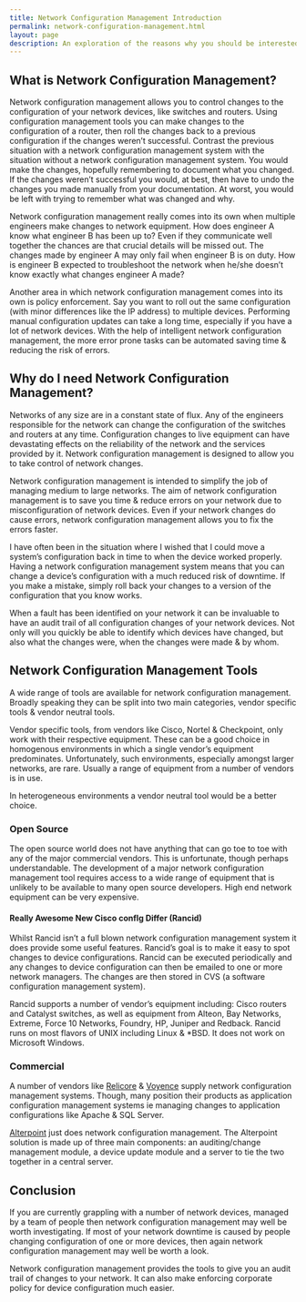 ```yaml
---
title: Network Configuration Management Introduction
permalink: network-configuration-management.html
layout: page
description: An exploration of the reasons why you should be interested in network configuration management. An outline is also presented of the available tools.
---
```

## What is Network Configuration Management?

Network configuration management allows you to control changes to the configuration of your network devices, like switches and routers. Using configuration management tools you can make changes to the configuration of a router, then roll the changes back to a previous configuration if the changes weren’t successful. Contrast the previous situation with a network configuration management system with the situation without a network configuration management system. You would make the changes, hopefully remembering to document what you changed. If the changes weren’t successful you would, at best, then have to undo the changes you made manually from your documentation. At worst, you would be left with trying to remember what was changed and why.

Network configuration management really comes into its own when multiple engineers make changes to network equipment. How does engineer A know what engineer B has been up to? Even if they communicate well together the chances are that crucial details will be missed out. The changes made by engineer A may only fail when engineer B is on duty. How is engineer B expected to troubleshoot the network when he/she doesn’t know exactly what changes engineer A made?

Another area in which network configuration management comes into its own is policy enforcement. Say you want to roll out the same configuration (with minor differences like the IP address) to multiple devices. Performing manual configuration updates can take a long time, especially if you have a lot of network devices. With the help of intelligent network configuration management, the more error prone tasks can be automated saving time &amp; reducing the risk of errors.

## Why do I need Network Configuration Management?

Networks of any size are in a constant state of flux. Any of the engineers responsible for the network can change the configuration of the switches and routers at any time. Configuration changes to live equipment can have devastating effects on the reliability of the network and the services provided by it. Network configuration management is designed to allow you to take control of network changes.

Network configuration management is intended to simplify the job of managing medium to large networks. The aim of network configuration management is to save you time &amp; reduce errors on your network due to misconfiguration of network devices. Even if your network changes do cause errors, network configuration management allows you to fix the errors faster.

I have often been in the situation where I wished that I could move a system’s configuration back in time to when the device worked properly. Having a network configuration management system means that you can change a device’s configuration with a much reduced risk of downtime. If you make a mistake, simply roll back your changes to a version of the configuration that you know works.

When a fault has been identified on your network it can be invaluable to have an audit trail of all configuration changes of your network devices. Not only will you quickly be able to identify which devices have changed, but also what the changes were, when the changes were made & by whom.

## Network Configuration Management Tools

A wide range of tools are available for network configuration management. Broadly speaking they can be split into two main categories, vendor specific tools &amp; vendor neutral tools.

Vendor specific tools, from vendors like Cisco, Nortel &amp; Checkpoint, only work with their respective equipment. These can be a good choice in homogenous environments in which a single vendor’s equipment predominates. Unfortunately, such environments, especially amongst larger networks, are rare. Usually a range of equipment from a number of vendors is in use.</p><p>In heterogeneous environments a vendor neutral tool would be a better choice.

### Open Source

The open source world does not have anything that can go toe to toe with any of the major commercial vendors. This is unfortunate, though perhaps understandable. The development of a major network configuration management tool requires access to a wide range of equipment that is unlikely to be available to many open source developers. High end network equipment can be very expensive.

#### Really Awesome New Cisco confIg Differ (Rancid)

Whilst Rancid isn’t a full blown network configuration management system it does provide some useful features. Rancid’s goal is to make it easy to spot changes to device configurations. Rancid can be executed periodically and any changes to device configuration can then be emailed to one or more network managers. The changes are then stored in CVS (a software configuration management system).

Rancid supports a number of vendor’s equipment including: Cisco routers and Catalyst switches, as well as equipment from Alteon, Bay Networks, Extreme, Force 10 Networks, Foundry, HP, Juniper and Redback. Rancid runs on most flavors of UNIX including Linux &amp; *BSD. It does not work on Microsoft Windows.

### Commercial

A number of vendors like [Relicore](http://www.relicore.com/) & [Voyence](http://www.voyence.com/) supply network configuration management systems. Though, many position their products as application configuration management systems ie managing changes to application configurations like Apache & SQL Server.

[Alterpoint](http://www.alterpoint.com/) just does network configuration management. The Alterpoint solution is made up of three main components: an auditing/change management module, a device update module and a server to tie the two together in a central server.

## Conclusion

If you are currently grappling with a number of network devices, managed by a team of people then network configuration management may well be worth investigating. If most of your network downtime is caused by people changing configuration of one or more devices, then again network configuration management may well be worth a look.

Network configuration management provides the tools to give you an audit trail of changes to your network. It can also make enforcing corporate policy for device configuration much easier.
